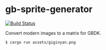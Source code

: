 # gb-sprite-generator
[![Build Status](https://travis-ci.org/giginet/gb-sprite-generator.svg?branch=master)](https://travis-ci.org/giginet/gb-sprite-generator)

Convert modern images to a matrix for GBDK.

```console
$ cargo run assets/giginyan.png
```
